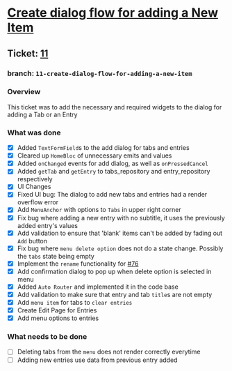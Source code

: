 # [Create dialog flow for adding a New Item](https://github.com/ZanderCowboy/multichoice/issues/11)

## Ticket: [11](https://github.com/ZanderCowboy/multichoice/issues/11)

### branch: `11-create-dialog-flow-for-adding-a-new-item`

### Overview

This ticket was to add the necessary and required widgets to the dialog for adding a Tab or an Entry

### What was done

- [X] Added `TextFormField`s to the add dialog for tabs and entries
- [X] Cleared up `HomeBloc` of unnecessary emits and values
- [X] Added `onChanged` events for add dialog, as well as `onPressedCancel`
- [X] Added `getTab` and `getEntry` to tabs_repository and entry_repository respectively
- [X] UI Changes
- [X] Fixed UI bug: The dialog to add new tabs and entries had a render overflow error
- [X] Add `MenuAnchor` with options to `Tabs` in upper right corner
- [X] Fix bug where adding a new entry with no subtitle, it uses the previously added entry's values
- [X] Add validation to ensure that 'blank' items can't be added by fading out `Add` button
- [X] Fix bug where `menu delete option` does not do a state change. Possibly the `tabs` state being empty
- [X] Implement the `rename` functionality for [#76](https://github.com/ZanderCowboy/multichoice/issues/76)
- [X] Add confirmation dialog to pop up when delete option is selected in menu
- [X] Added `Auto Router` and implemented it in the code base
- [X] Add validation to make sure that entry and tab `title`s are not empty
- [X] Add `menu item` for tabs to `clear entries`
- [X] Create Edit Page for Entries
- [X] Add menu options to entries

### What needs to be done

- [ ] Deleting tabs from the `menu` does not render correctly everytime
- [ ] Adding new entries use data from previous entry added

